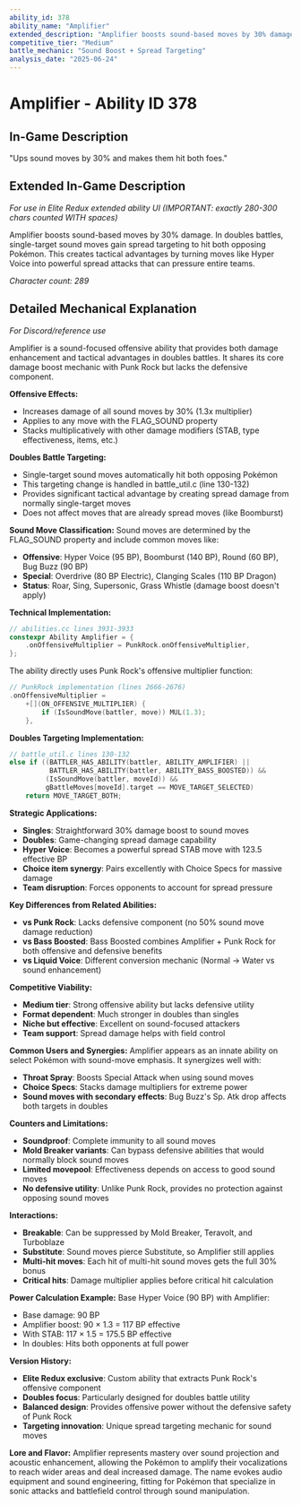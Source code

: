 ```yaml
---
ability_id: 378
ability_name: "Amplifier"
extended_description: "Amplifier boosts sound-based moves by 30% damage output. In doubles battles, single-target sound moves gain spread targeting to hit both opposing Pokémon. This creates tactical advantages by turning moves like Hyper Voice into powerful spread attacks that can pressure entire teams."
competitive_tier: "Medium"
battle_mechanic: "Sound Boost + Spread Targeting"
analysis_date: "2025-06-24"
---
```


# Amplifier - Ability ID 378

## In-Game Description
"Ups sound moves by 30% and makes them hit both foes."

## Extended In-Game Description
*For use in Elite Redux extended ability UI (IMPORTANT: exactly 280-300 chars counted WITH spaces)*

Amplifier boosts sound-based moves by 30% damage. In doubles battles, single-target sound moves gain spread targeting to hit both opposing Pokémon. This creates tactical advantages by turning moves like Hyper Voice into powerful spread attacks that can pressure entire teams.

*Character count: 289*

## Detailed Mechanical Explanation
*For Discord/reference use*

Amplifier is a sound-focused offensive ability that provides both damage enhancement and tactical advantages in doubles battles. It shares its core damage boost mechanic with Punk Rock but lacks the defensive component.

**Offensive Effects:**
- Increases damage of all sound moves by 30% (1.3x multiplier)
- Applies to any move with the FLAG_SOUND property
- Stacks multiplicatively with other damage modifiers (STAB, type effectiveness, items, etc.)

**Doubles Battle Targeting:**
- Single-target sound moves automatically hit both opposing Pokémon
- This targeting change is handled in battle_util.c (line 130-132)
- Provides significant tactical advantage by creating spread damage from normally single-target moves
- Does not affect moves that are already spread moves (like Boomburst)

**Sound Move Classification:**
Sound moves are determined by the FLAG_SOUND property and include common moves like:
- **Offensive**: Hyper Voice (95 BP), Boomburst (140 BP), Round (60 BP), Bug Buzz (90 BP)
- **Special**: Overdrive (80 BP Electric), Clanging Scales (110 BP Dragon)
- **Status**: Roar, Sing, Supersonic, Grass Whistle (damage boost doesn't apply)

**Technical Implementation:**
```c
// abilities.cc lines 3931-3933
constexpr Ability Amplifier = {
    .onOffensiveMultiplier = PunkRock.onOffensiveMultiplier,
};
```

The ability directly uses Punk Rock's offensive multiplier function:
```c
// PunkRock implementation (lines 2666-2676)
.onOffensiveMultiplier =
    +[](ON_OFFENSIVE_MULTIPLIER) {
        if (IsSoundMove(battler, move)) MUL(1.3);
    },
```

**Doubles Targeting Implementation:**
```c
// battle_util.c lines 130-132
else if ((BATTLER_HAS_ABILITY(battler, ABILITY_AMPLIFIER) || 
          BATTLER_HAS_ABILITY(battler, ABILITY_BASS_BOOSTED)) && 
         (IsSoundMove(battler, moveId)) &&
         gBattleMoves[moveId].target == MOVE_TARGET_SELECTED)
    return MOVE_TARGET_BOTH;
```

**Strategic Applications:**
- **Singles**: Straightforward 30% damage boost to sound moves
- **Doubles**: Game-changing spread damage capability
- **Hyper Voice**: Becomes a powerful spread STAB move with 123.5 effective BP
- **Choice item synergy**: Pairs excellently with Choice Specs for massive damage
- **Team disruption**: Forces opponents to account for spread pressure

**Key Differences from Related Abilities:**
- **vs Punk Rock**: Lacks defensive component (no 50% sound move damage reduction)
- **vs Bass Boosted**: Bass Boosted combines Amplifier + Punk Rock for both offensive and defensive benefits
- **vs Liquid Voice**: Different conversion mechanic (Normal → Water vs sound enhancement)

**Competitive Viability:**
- **Medium tier**: Strong offensive ability but lacks defensive utility
- **Format dependent**: Much stronger in doubles than singles
- **Niche but effective**: Excellent on sound-focused attackers
- **Team support**: Spread damage helps with field control

**Common Users and Synergies:**
Amplifier appears as an innate ability on select Pokémon with sound-move emphasis. It synergizes well with:
- **Throat Spray**: Boosts Special Attack when using sound moves
- **Choice Specs**: Stacks damage multipliers for extreme power
- **Sound moves with secondary effects**: Bug Buzz's Sp. Atk drop affects both targets in doubles

**Counters and Limitations:**
- **Soundproof**: Complete immunity to all sound moves
- **Mold Breaker variants**: Can bypass defensive abilities that would normally block sound moves
- **Limited movepool**: Effectiveness depends on access to good sound moves
- **No defensive utility**: Unlike Punk Rock, provides no protection against opposing sound moves

**Interactions:**
- **Breakable**: Can be suppressed by Mold Breaker, Teravolt, and Turboblaze
- **Substitute**: Sound moves pierce Substitute, so Amplifier still applies
- **Multi-hit moves**: Each hit of multi-hit sound moves gets the full 30% bonus
- **Critical hits**: Damage multiplier applies before critical hit calculation

**Power Calculation Example:**
Base Hyper Voice (90 BP) with Amplifier:
- Base damage: 90 BP
- Amplifier boost: 90 × 1.3 = 117 BP effective
- With STAB: 117 × 1.5 = 175.5 BP effective
- In doubles: Hits both opponents at full power

**Version History:**
- **Elite Redux exclusive**: Custom ability that extracts Punk Rock's offensive component
- **Doubles focus**: Particularly designed for doubles battle utility
- **Balanced design**: Provides offensive power without the defensive safety of Punk Rock
- **Targeting innovation**: Unique spread targeting mechanic for sound moves

**Lore and Flavor:**
Amplifier represents mastery over sound projection and acoustic enhancement, allowing the Pokémon to amplify their vocalizations to reach wider areas and deal increased damage. The name evokes audio equipment and sound engineering, fitting for Pokémon that specialize in sonic attacks and battlefield control through sound manipulation.